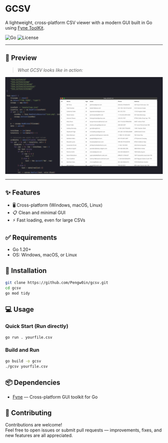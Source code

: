 # GCSV 

A lightweight, cross-platform CSV viewer with a modern GUI built in Go using [Fyne ToolKit](https://fyne.io/).

![Go](https://img.shields.io/badge/go-%2300ADD8.svg?style=for-the-badge&logo=go&logoColor=white)
![License](https://img.shields.io/badge/license-MIT-blue.svg?style=for-the-badge)

---

## 📸 Preview

> _What GCSV looks like in action:_

![screenshot](./assets/demo.png)  
<!-- Replace with an actual screenshot or animated GIF -->

---

## ✨ Features

- 🖥️ Cross-platform (Windows, macOS, Linux)
- 📋 Clean and minimal GUI
- ⚡ Fast loading, even for large CSVs


## ✅ Requirements

- Go 1.20+
- OS: Windows, macOS, or Linux


## 🚀 Installation

```bash
git clone https://github.com/Pengw0in/gcsv.git
cd gcsv
go mod tidy
```

## 💻 Usage

### Quick Start (Run directly)

```bash
go run . yourfile.csv
```

### Build and Run

```bash
go build -o gcsv
./gcsv yourfile.csv
```


## 📦 Dependencies

- [Fyne](https://fyne.io/) — Cross-platform GUI toolkit for Go

## 🤝 Contributing

Contributions are welcome!  
Feel free to open issues or submit pull requests — improvements, fixes, and new features are all appreciated.
